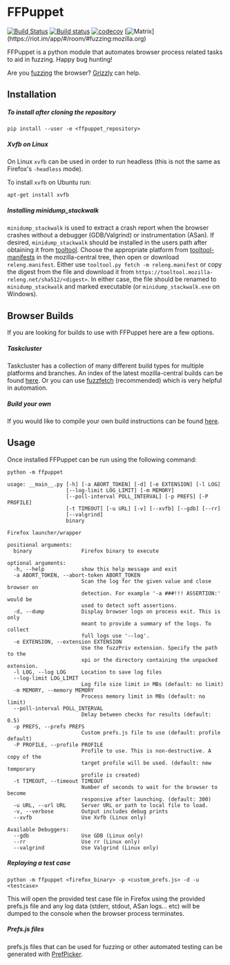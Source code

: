 FFPuppet
========

[![Build Status](https://travis-ci.org/MozillaSecurity/ffpuppet.svg?branch=master)](https://travis-ci.org/MozillaSecurity/ffpuppet)
[![Build status](https://ci.appveyor.com/api/projects/status/7r1sx0iad8wksfmw/branch/master?svg=true)](https://ci.appveyor.com/project/tysmith/ffpuppet/branch/master)
[![codecov](https://codecov.io/gh/MozillaSecurity/ffpuppet/branch/master/graph/badge.svg)](https://codecov.io/gh/MozillaSecurity/ffpuppet)
[![Matrix](https://img.shields.io/badge/dynamic/json?color=green&label=chat&query=%24.chunk[%3F(%40.canonical_alias%3D%3D%22%23fuzzing%3Amozilla.org%22)].num_joined_members&suffix=%20users&url=https%3A%2F%2Fmozilla.modular.im%2F_matrix%2Fclient%2Fr0%2FpublicRooms&style=flat&logo=matrix)](https://riot.im/app/#/room/#fuzzing:mozilla.org)

FFPuppet is a python module that automates browser process related tasks to aid in fuzzing. Happy bug hunting!

Are you [fuzzing](https://firefox-source-docs.mozilla.org/tools/fuzzing/index.html) the browser? [Grizzly](https://github.com/MozillaSecurity/grizzly) can help.

Installation
------------

##### To install after cloning the repository

    pip install --user -e <ffpuppet_repository>

##### Xvfb on Linux

On Linux `xvfb` can be used in order to run headless (this is not the same as Firefox's `-headless` mode).

To install `xvfb` on Ubuntu run:

    apt-get install xvfb

##### Installing minidump_stackwalk

`minidump_stackwalk` is used to extract a crash report when the browser crashes without a debugger (GDB/Valgrind) or
instrumentation (ASan). If desired, `minidump_stackwalk` should be installed in the users path after obtaining
it from [tooltool](https://wiki.mozilla.org/ReleaseEngineering/Applications/Tooltool). Choose the appropriate platform
from [tooltool-manifests](https://hg.mozilla.org/mozilla-central/file/tip/testing/config/tooltool-manifests) in the
mozilla-central tree, then open or download `releng.manifest`. Either use `tooltool.py fetch -m releng.manifest` or
copy the digest from the file and download it from `https://tooltool.mozilla-releng.net/sha512/<digest>`.
In either case, the file should be renamed to `minidump_stackwalk` and marked executable (or `minidump_stackwalk.exe`
on Windows).

Browser Builds
--------------

If you are looking for builds to use with FFPuppet here are a few options.

##### Taskcluster

Taskcluster has a collection of many different build types for multiple platforms and branches.
An index of the latest mozilla-central builds can be found [here](https://firefox-ci-tc.services.mozilla.com/tasks/index/gecko.v2.mozilla-central.latest.firefox/).
Or you can use [fuzzfetch](https://github.com/MozillaSecurity/fuzzfetch) (recommended) which is very helpful in automation.

##### Build your own

If you would like to compile your own build instructions can be found [here](https://developer.mozilla.org/en-US/docs/Mozilla/Developer_guide/Build_Instructions/Simple_Firefox_build).


Usage
-----

Once installed FFPuppet can be run using the following command:

    python -m ffpuppet

```
usage: __main__.py [-h] [-a ABORT_TOKEN] [-d] [-e EXTENSION] [-l LOG]
                   [--log-limit LOG_LIMIT] [-m MEMORY]
                   [--poll-interval POLL_INTERVAL] [-p PREFS] [-P PROFILE]
                   [-t TIMEOUT] [-u URL] [-v] [--xvfb] [--gdb] [--rr]
                   [--valgrind]
                   binary

Firefox launcher/wrapper

positional arguments:
  binary                Firefox binary to execute

optional arguments:
  -h, --help            show this help message and exit
  -a ABORT_TOKEN, --abort-token ABORT_TOKEN
                        Scan the log for the given value and close browser on
                        detection. For example '-a ###!!! ASSERTION:' would be
                        used to detect soft assertions.
  -d, --dump            Display browser logs on process exit. This is only
                        meant to provide a summary of the logs. To collect
                        full logs use '--log'.
  -e EXTENSION, --extension EXTENSION
                        Use the fuzzPriv extension. Specify the path to the
                        xpi or the directory containing the unpacked extension.
  -l LOG, --log LOG     Location to save log files
  --log-limit LOG_LIMIT
                        Log file size limit in MBs (default: no limit)
  -m MEMORY, --memory MEMORY
                        Process memory limit in MBs (default: no limit)
  --poll-interval POLL_INTERVAL
                        Delay between checks for results (default: 0.5)
  -p PREFS, --prefs PREFS
                        Custom prefs.js file to use (default: profile default)
  -P PROFILE, --profile PROFILE
                        Profile to use. This is non-destructive. A copy of the
                        target profile will be used. (default: new temporary
                        profile is created)
  -t TIMEOUT, --timeout TIMEOUT
                        Number of seconds to wait for the browser to become
                        responsive after launching. (default: 300)
  -u URL, --url URL     Server URL or path to local file to load.
  -v, --verbose         Output includes debug prints
  --xvfb                Use Xvfb (Linux only)

Available Debuggers:
  --gdb                 Use GDB (Linux only)
  --rr                  Use rr (Linux only)
  --valgrind            Use Valgrind (Linux only)
```

##### Replaying a test case

    python -m ffpuppet <firefox_binary> -p <custom_prefs.js> -d -u <testcase>

This will open the provided test case file in Firefox using the provided prefs.js file and any log data (stderr, stdout, ASan logs... etc) will be dumped to the console when the browser process terminates.

##### Prefs.js files

prefs.js files that can be used for fuzzing or other automated testing can be generated with [PrefPicker](https://github.com/MozillaSecurity/prefpicker).

